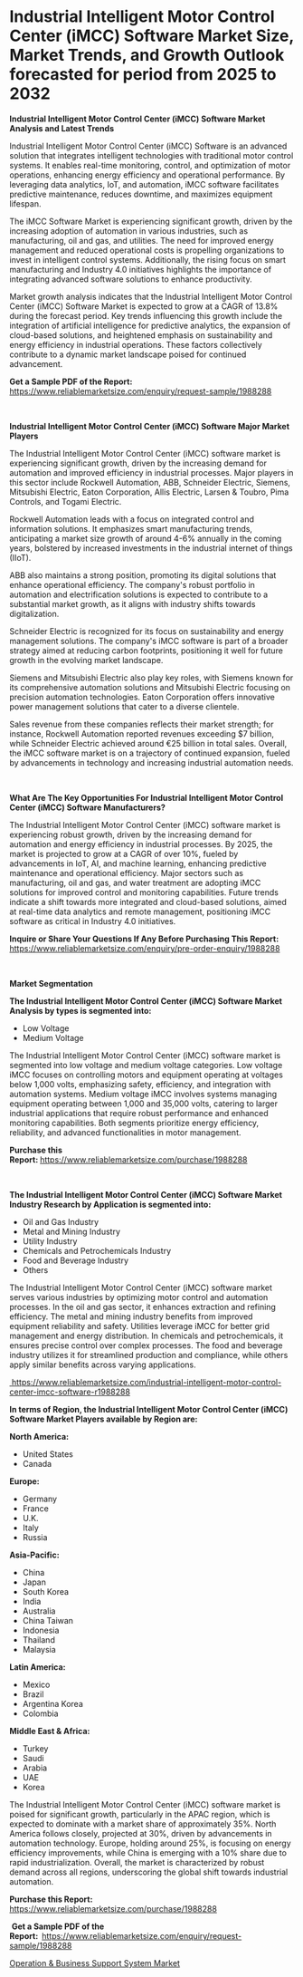 <p><h1>Industrial Intelligent Motor Control Center (iMCC) Software Market Size, Market Trends, and Growth Outlook forecasted for period from 2025 to 2032</h1></p><p><strong>Industrial Intelligent Motor Control Center (iMCC) Software Market Analysis and Latest Trends</strong></p>
<p><p>Industrial Intelligent Motor Control Center (iMCC) Software is an advanced solution that integrates intelligent technologies with traditional motor control systems. It enables real-time monitoring, control, and optimization of motor operations, enhancing energy efficiency and operational performance. By leveraging data analytics, IoT, and automation, iMCC software facilitates predictive maintenance, reduces downtime, and maximizes equipment lifespan.</p><p>The iMCC Software Market is experiencing significant growth, driven by the increasing adoption of automation in various industries, such as manufacturing, oil and gas, and utilities. The need for improved energy management and reduced operational costs is propelling organizations to invest in intelligent control systems. Additionally, the rising focus on smart manufacturing and Industry 4.0 initiatives highlights the importance of integrating advanced software solutions to enhance productivity.</p><p>Market growth analysis indicates that the Industrial Intelligent Motor Control Center (iMCC) Software Market is expected to grow at a CAGR of 13.8% during the forecast period. Key trends influencing this growth include the integration of artificial intelligence for predictive analytics, the expansion of cloud-based solutions, and heightened emphasis on sustainability and energy efficiency in industrial operations. These factors collectively contribute to a dynamic market landscape poised for continued advancement.</p></p>
<p><strong>Get a Sample PDF of the Report:&nbsp;</strong> <a href="https://www.reliablemarketsize.com/enquiry/request-sample/1988288?utm_campaign=1131&utm_medium=2&utm_source=Github&utm_content=ia&utm_term=15012025&utm_id=industrial-intelligent-motor-control-center-imcc-software">https://www.reliablemarketsize.com/enquiry/request-sample/1988288</a></p>
<p>&nbsp;</p>
<p><strong>Industrial Intelligent Motor Control Center (iMCC) Software Major Market Players</strong></p>
<p><p>The Industrial Intelligent Motor Control Center (iMCC) software market is experiencing significant growth, driven by the increasing demand for automation and improved efficiency in industrial processes. Major players in this sector include Rockwell Automation, ABB, Schneider Electric, Siemens, Mitsubishi Electric, Eaton Corporation, Allis Electric, Larsen & Toubro, Pima Controls, and Togami Electric.</p><p>Rockwell Automation leads with a focus on integrated control and information solutions. It emphasizes smart manufacturing trends, anticipating a market size growth of around 4-6% annually in the coming years, bolstered by increased investments in the industrial internet of things (IIoT).</p><p>ABB also maintains a strong position, promoting its digital solutions that enhance operational efficiency. The company's robust portfolio in automation and electrification solutions is expected to contribute to a substantial market growth, as it aligns with industry shifts towards digitalization.</p><p>Schneider Electric is recognized for its focus on sustainability and energy management solutions. The company's iMCC software is part of a broader strategy aimed at reducing carbon footprints, positioning it well for future growth in the evolving market landscape.</p><p>Siemens and Mitsubishi Electric also play key roles, with Siemens known for its comprehensive automation solutions and Mitsubishi Electric focusing on precision automation technologies. Eaton Corporation offers innovative power management solutions that cater to a diverse clientele.</p><p>Sales revenue from these companies reflects their market strength; for instance, Rockwell Automation reported revenues exceeding $7 billion, while Schneider Electric achieved around €25 billion in total sales. Overall, the iMCC software market is on a trajectory of continued expansion, fueled by advancements in technology and increasing industrial automation needs.</p></p>
<p>&nbsp;</p>
<p><strong>What Are The Key Opportunities For Industrial Intelligent Motor Control Center (iMCC) Software Manufacturers?</strong></p>
<p><p>The Industrial Intelligent Motor Control Center (iMCC) software market is experiencing robust growth, driven by the increasing demand for automation and energy efficiency in industrial processes. By 2025, the market is projected to grow at a CAGR of over 10%, fueled by advancements in IoT, AI, and machine learning, enhancing predictive maintenance and operational efficiency. Major sectors such as manufacturing, oil and gas, and water treatment are adopting iMCC solutions for improved control and monitoring capabilities. Future trends indicate a shift towards more integrated and cloud-based solutions, aimed at real-time data analytics and remote management, positioning iMCC software as critical in Industry 4.0 initiatives.</p></p>
<p><strong>Inquire or Share Your Questions If Any Before Purchasing This Report:</strong> <a href="https://www.reliablemarketsize.com/enquiry/pre-order-enquiry/1988288?utm_campaign=1131&utm_medium=2&utm_source=Github&utm_content=ia&utm_term=15012025&utm_id=industrial-intelligent-motor-control-center-imcc-software">https://www.reliablemarketsize.com/enquiry/pre-order-enquiry/1988288</a></p>
<p>&nbsp;</p>
<p><strong>Market Segmentation</strong></p>
<p><strong>The Industrial Intelligent Motor Control Center (iMCC) Software Market Analysis by types is segmented into:</strong></p>
<p><ul><li>Low Voltage</li><li>Medium Voltage</li></ul></p>
<p><p>The Industrial Intelligent Motor Control Center (iMCC) software market is segmented into low voltage and medium voltage categories. Low voltage iMCC focuses on controlling motors and equipment operating at voltages below 1,000 volts, emphasizing safety, efficiency, and integration with automation systems. Medium voltage iMCC involves systems managing equipment operating between 1,000 and 35,000 volts, catering to larger industrial applications that require robust performance and enhanced monitoring capabilities. Both segments prioritize energy efficiency, reliability, and advanced functionalities in motor management.</p></p>
<p><strong>Purchase this Report:&nbsp;</strong><a href="https://www.reliablemarketsize.com/purchase/1988288?utm_campaign=1131&utm_medium=2&utm_source=Github&utm_content=ia&utm_term=15012025&utm_id=industrial-intelligent-motor-control-center-imcc-software">https://www.reliablemarketsize.com/purchase/1988288</a></p>
<p>&nbsp;</p>
<p><strong>The Industrial Intelligent Motor Control Center (iMCC) Software Market Industry Research by Application is segmented into:</strong></p>
<p><ul><li>Oil and Gas Industry</li><li>Metal and Mining Industry</li><li>Utility Industry</li><li>Chemicals and Petrochemicals Industry</li><li>Food and Beverage Industry</li><li>Others</li></ul></p>
<p><p>The Industrial Intelligent Motor Control Center (iMCC) software market serves various industries by optimizing motor control and automation processes. In the oil and gas sector, it enhances extraction and refining efficiency. The metal and mining industry benefits from improved equipment reliability and safety. Utilities leverage iMCC for better grid management and energy distribution. In chemicals and petrochemicals, it ensures precise control over complex processes. The food and beverage industry utilizes it for streamlined production and compliance, while others apply similar benefits across varying applications.</p></p>
<p><a href="https://www.reliablemarketsize.com/industrial-intelligent-motor-control-center-imcc-software-r1988288?utm_campaign=1131&utm_medium=2&utm_source=Github&utm_content=ia&utm_term=15012025&utm_id=industrial-intelligent-motor-control-center-imcc-software">&nbsp;https://www.reliablemarketsize.com/industrial-intelligent-motor-control-center-imcc-software-r1988288</a></p>
<p><strong>In terms of Region, the Industrial Intelligent Motor Control Center (iMCC) Software Market Players available by Region are:</strong></p>
<p>
    <p> <strong> North America: </strong>
        <ul>
            <li>United States</li>
            <li>Canada</li>
        </ul>
        </p> 
    <p> <strong> Europe: </strong>
        <ul>
            <li>Germany</li>
            <li>France</li>
            <li>U.K.</li>
            <li>Italy</li>
            <li>Russia</li>
        </ul>
        </p> 
    <p> <strong> Asia-Pacific: </strong>
        <ul>
            <li>China</li>
            <li>Japan</li>
            <li>South Korea</li>
            <li>India</li>
            <li>Australia</li>
            <li>China Taiwan</li>
            <li>Indonesia</li>
            <li>Thailand</li>
            <li>Malaysia</li>
        </ul>
        </p> 
    <p> <strong> Latin America: </strong>
        <ul>
            <li>Mexico</li>
            <li>Brazil</li>
            <li>Argentina Korea</li>
            <li>Colombia</li>
        </ul>
        </p> 
    <p> <strong> Middle East & Africa: </strong>
        <ul>
            <li>Turkey</li>
            <li>Saudi</li>
            <li>Arabia</li>
            <li>UAE</li>
            <li>Korea</li>
        </ul>
    </p>
    </p>
<p><p>The Industrial Intelligent Motor Control Center (iMCC) software market is poised for significant growth, particularly in the APAC region, which is expected to dominate with a market share of approximately 35%. North America follows closely, projected at 30%, driven by advancements in automation technology. Europe, holding around 25%, is focusing on energy efficiency improvements, while China is emerging with a 10% share due to rapid industrialization. Overall, the market is characterized by robust demand across all regions, underscoring the global shift towards industrial automation.</p></p>
<p><strong>Purchase this Report: </strong><a href="https://www.reliablemarketsize.com/purchase/1988288?utm_campaign=1131&utm_medium=2&utm_source=Github&utm_content=ia&utm_term=15012025&utm_id=industrial-intelligent-motor-control-center-imcc-software">https://www.reliablemarketsize.com/purchase/1988288</a></p>
<p>&nbsp;<strong>Get a Sample PDF of the Report:&nbsp;&nbsp;</strong><a href="https://www.reliablemarketsize.com/enquiry/request-sample/1988288?utm_campaign=1131&utm_medium=2&utm_source=Github&utm_content=ia&utm_term=15012025&utm_id=industrial-intelligent-motor-control-center-imcc-software">https://www.reliablemarketsize.com/enquiry/request-sample/1988288</a></p>
<p><strong></strong></p>
<p><p><a href="https://github.com/CliffMedina6/Market-Research-Report-List-7/blob/main/operation-business-support-system-market.md?utm_campaign=1131&utm_medium=2&utm_source=Github&utm_content=ia&utm_term=15012025&utm_id=industrial-intelligent-motor-control-center-imcc-software">Operation & Business Support System Market</a></p></p>